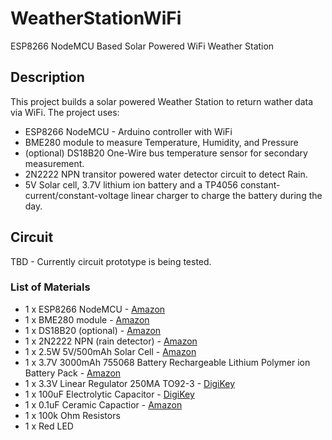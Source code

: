 # WeatherStationWiFi
ESP8266 NodeMCU Based Solar Powered WiFi Weather Station

## Description
This project builds a solar powered Weather Station to return wather data via WiFi.  The project uses:
* ESP8266 NodeMCU - Arduino controller with WiFi
* BME280 module to measure Temperature, Humidity, and Pressure
* (optional) DS18B20 One-Wire bus temperature sensor for secondary measurement.
* 2N2222 NPN transitor powered water detector circuit to detect Rain.  
* 5V Solar cell, 3.7V lithium ion battery and a TP4056 constant-current/constant-voltage linear charger to charge the battery during the day.

## Circuit
TBD - Currently circuit prototype is being tested.

### List of Materials
* 1 x ESP8266 NodeMCU - [Amazon](https://www.amazon.com/gp/product/B07XVKJ36C/ref=ppx_yo_dt_b_search_asin_title?ie=UTF8&psc=1)
* 1 x BME280 module - [Amazon](https://www.amazon.com/gp/product/B07KYJNFMD/ref=ppx_yo_dt_b_search_asin_title?ie=UTF8&psc=1)
* 1 x DS18B20 (optional) - [Amazon](https://www.amazon.com/gp/product/B00CHEZ250/ref=ppx_yo_dt_b_search_asin_title?ie=UTF8&psc=1)
* 1 x 2N2222 NPN (rain detector) - [Amazon](https://www.amazon.com/McIgIcM-2N2222-Transistor-2N2222A-Through/dp/B06XPWS52G/ref=sxin_0_ac_d_pm?ac_md=1-0-VW5kZXIgJDg%3D-ac_d_pm&cv_ct_cx=2N2222&keywords=2N2222&pd_rd_i=B06XPWS52G&pd_rd_r=61542389-ebe1-4638-9974-cc8e7c05b550&pd_rd_w=6ELkQ&pd_rd_wg=xAkuD&pf_rd_p=516e6e17-ed95-417b-b7a4-ad2c7b9cbae3&pf_rd_r=VYHVP95KF3RKJ8RTAEXP&psc=1&qid=1584941623&s=lawn-garden&sr=1-1-22d05c05-1231-4126-b7c4-3e7a9c0027d0)
* 1 x 2.5W 5V/500mAh Solar Cell - [Amazon](https://www.amazon.com/gp/product/B074TYH68Z/ref=ppx_yo_dt_b_search_asin_title?ie=UTF8&psc=1)
* 1 x 3.7V 3000mAh 755068 Battery Rechargeable Lithium Polymer ion Battery Pack - [Amazon](https://github.com/jasonacox?tab=repositories)
* 1 x 3.3V Linear Regulator 250MA TO92-3 - [DigiKey](https://www.digikey.com/product-detail/en/microchip-technology/MCP1700-3302E-TO/MCP1700-3302E-TO-ND/652680)
* 1 x 100uF Electrolytic Capacitor - [DigiKey](https://www.digikey.com/product-detail/en/panasonic-electronic-components/ECA-1CM101I/P10408TB-ND/268493)
* 1 x 0.1uF Ceramic Capactior - [Amazon](https://www.amazon.com/Almencla-100Pcs-Ceramic-Capacitor-Electronic/dp/B07LD9T497)
* 1 x 100k Ohm Resistors
* 1 x Red LED



